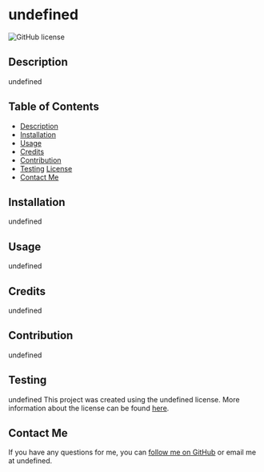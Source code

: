 # undefined
![GitHub license](https://img.shields.io/badge/License-undefined-undefined.svg)
## Description
undefined
## Table of Contents
- [Description](#description)
- [Installation](#installation)
- [Usage](#usage)
- [Credits](#credits)
- [Contribution](#contribution)
- [Testing](#testing)
[License](#license)
- [Contact Me](#contact-me)
## Installation
undefined
## Usage
undefined
## Credits
undefined
## Contribution
undefined
## Testing
undefined
This project was created using the undefined license. More information about the license can be found [here](undefined).
## Contact Me
If you have any questions for me, you can [follow me on GitHub](github.com/undefined) or email me at undefined.

